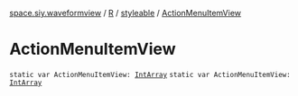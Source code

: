 [space.siy.waveformview](../../index.md) / [R](../index.md) / [styleable](index.md) / [ActionMenuItemView](./-action-menu-item-view.md)

# ActionMenuItemView

`static var ActionMenuItemView: `[`IntArray`](https://kotlinlang.org/api/latest/jvm/stdlib/kotlin/-int-array/index.html)
`static var ActionMenuItemView: `[`IntArray`](https://kotlinlang.org/api/latest/jvm/stdlib/kotlin/-int-array/index.html)